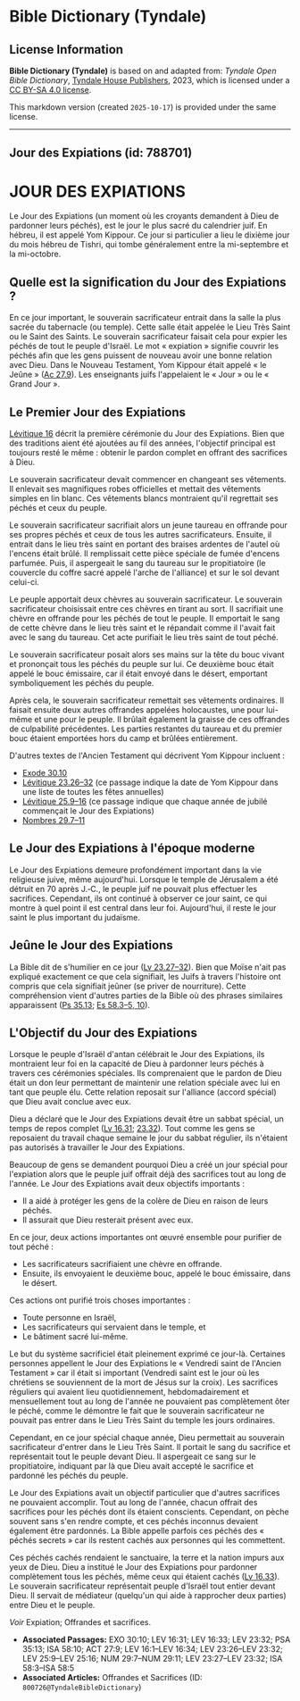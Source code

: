 # Bible Dictionary (Tyndale)

## License Information

**Bible Dictionary (Tyndale)** is based on and adapted from: _Tyndale Open Bible Dictionary_, [Tyndale House Publishers](https://tyndaleopenresources.com/), 2023, which is licensed under a [CC BY-SA 4.0 license](https://creativecommons.org/licenses/by-sa/4.0/legalcode.en).

This markdown version (created `2025-10-17`) is provided under the same license.



--------------------------------

## Jour des Expiations (id: 788701)

JOUR DES EXPIATIONS
===================

Le Jour des Expiations (un moment où les croyants demandent à Dieu de pardonner leurs péchés), est le jour le plus sacré du calendrier juif. En hébreu, il est appelé Yom Kippour. Ce jour si particulier a lieu le dixième jour du mois hébreu de Tishri, qui tombe généralement entre la mi\-septembre et la mi\-octobre.

Quelle est la signification du Jour des Expiations ?
----------------------------------------------------

En ce jour important, le souverain sacrificateur entrait dans la salle la plus sacrée du tabernacle (ou temple). Cette salle était appelée le Lieu Très Saint ou le Saint des Saints. Le souverain sacrificateur faisait cela pour expier les péchés de tout le peuple d'Israël. Le mot « expiation » signifie couvrir les péchés afin que les gens puissent de nouveau avoir une bonne relation avec Dieu. Dans le Nouveau Testament, Yom Kippour était appelé « le Jeûne » ([Ac 27\.9](https://ref.ly/Acts27:9)). Les enseignants juifs l'appelaient le « Jour » ou le « Grand Jour ».

Le Premier Jour des Expiations
------------------------------

[Lévitique 16](https://ref.ly/Lev16:1-Lev16:34) décrit la première cérémonie du Jour des Expiations. Bien que des traditions aient été ajoutées au fil des années, l'objectif principal est toujours resté le même : obtenir le pardon complet en offrant des sacrifices à Dieu.

Le souverain sacrificateur devait commencer en changeant ses vêtements. Il enlevait ses magnifiques robes officielles et mettait des vêtements simples en lin blanc. Ces vêtements blancs montraient qu'il regrettait ses péchés et ceux du peuple.

Le souverain sacrificateur sacrifiait alors un jeune taureau en offrande pour ses propres péchés et ceux de tous les autres sacrificateurs. Ensuite, il entrait dans le lieu très saint en portant des braises ardentes de l'autel où l'encens était brûlé. Il remplissait cette pièce spéciale de fumée d'encens parfumée. Puis, il aspergeait le sang du taureau sur le propitiatoire (le couvercle du coffre sacré appelé l'arche de l'alliance) et sur le sol devant celui\-ci.

Le peuple apportait deux chèvres au souverain sacrificateur. Le souverain sacrificateur choisissait entre ces chèvres en tirant au sort. Il sacrifiait une chèvre en offrande pour les péchés de tout le peuple. Il emportait le sang de cette chèvre dans le lieu très saint et le répandait comme il l'avait fait avec le sang du taureau. Cet acte purifiait le lieu très saint de tout péché.

Le souverain sacrificateur posait alors ses mains sur la tête du bouc vivant et prononçait tous les péchés du peuple sur lui. Ce deuxième bouc était appelé le bouc émissaire, car il était envoyé dans le désert, emportant symboliquement les péchés du peuple.

Après cela, le souverain sacrificateur remettait ses vêtements ordinaires. Il faisait ensuite deux autres offrandes appelées holocaustes, une pour lui\-même et une pour le peuple. Il brûlait également la graisse de ces offrandes de culpabilité précédentes. Les parties restantes du taureau et du premier bouc étaient emportées hors du camp et brûlées entièrement.

D'autres textes de l'Ancien Testament qui décrivent Yom Kippour incluent :

* [Exode 30\.10](https://ref.ly/Exod30:10)
* [Lévitique 23\.26–32](https://ref.ly/Lev23:26-Lev23:32) (ce passage indique la date de Yom Kippour dans une liste de toutes les fêtes annuelles)
* [Lévitique 25\.9–16](https://ref.ly/Lev25:9-Lev25:16) (ce passage indique que chaque année de jubilé commençait le Jour des Expiations)
* [Nombres 29\.7–11](https://ref.ly/Num29:7-Num29:11)

Le Jour des Expiations à l'époque moderne
-----------------------------------------

Le Jour des Expiations demeure profondément important dans la vie religieuse juive, même aujourd'hui. Lorsque le temple de Jérusalem a été détruit en 70 après J.‑C., le peuple juif ne pouvait plus effectuer les sacrifices. Cependant, ils ont continué à observer ce jour saint, ce qui montre à quel point il est central dans leur foi. Aujourd'hui, il reste le jour saint le plus important du judaïsme.

Jeûne le Jour des Expiations
----------------------------

La Bible dit de s'humilier en ce jour ([Lv 23\.27–32](https://ref.ly/Lev23:27-Lev23:32)). Bien que Moïse n'ait pas expliqué exactement ce que cela signifiait, les Juifs à travers l'histoire ont compris que cela signifiait jeûner (se priver de nourriture). Cette compréhension vient d'autres parties de la Bible où des phrases similaires apparaissent ([Ps 35\.13](https://ref.ly/Ps35:13); [Es 58\.3](https://ref.ly/Isa58:3-Isa58:5,Isa58:10)[–](https://ref.ly/Isa58:3-Isa58:5)[5, 10](https://ref.ly/Isa58:3-Isa58:5,Isa58:10)).

L'Objectif du Jour des Expiations
---------------------------------

Lorsque le peuple d'Israël d'antan célébrait le Jour des Expiations, ils montraient leur foi en la capacité de Dieu à pardonner leurs péchés à travers ces cérémonies spéciales. Ils comprenaient que le pardon de Dieu était un don leur permettant de maintenir une relation spéciale avec lui en tant que peuple élu. Cette relation reposait sur l'alliance (accord spécial) que Dieu avait conclue avec eux.

Dieu a déclaré que le Jour des Expiations devait être un sabbat spécial, un temps de repos complet ([Lv 16\.31](https://ref.ly/Lev16:31); [23\.32](https://ref.ly/Lev23:32)). Tout comme les gens se reposaient du travail chaque semaine le jour du sabbat régulier, ils n'étaient pas autorisés à travailler le Jour des Expiations.

Beaucoup de gens se demandent pourquoi Dieu a créé un jour spécial pour l'expiation alors que le peuple juif offrait déjà des sacrifices tout au long de l'année. Le Jour des Expiations avait deux objectifs importants :

* Il a aidé à protéger les gens de la colère de Dieu en raison de leurs péchés.
* Il assurait que Dieu resterait présent avec eux.

En ce jour, deux actions importantes ont œuvré ensemble pour purifier de tout péché :

* Les sacrificateurs sacrifiaient une chèvre en offrande.
* Ensuite, ils envoyaient le deuxième bouc, appelé le bouc émissaire, dans le désert.

Ces actions ont purifié trois choses importantes :

* Toute personne en Israël,
* Les sacrificateurs qui servaient dans le temple, et
* Le bâtiment sacré lui\-même.

Le but du système sacrificiel était pleinement exprimé ce jour\-là. Certaines personnes appellent le Jour des Expiations le « Vendredi saint de l'Ancien Testament » car il était si important (Vendredi saint est le jour où les chrétiens se souviennent de la mort de Jésus sur la croix). Les sacrifices réguliers qui avaient lieu quotidiennement, hebdomadairement et mensuellement tout au long de l'année ne pouvaient pas complètement ôter le péché, comme le démontre le fait que le souverain sacrificateur ne pouvait pas entrer dans le Lieu Très Saint du temple les jours ordinaires.

Cependant, en ce jour spécial chaque année, Dieu permettait au souverain sacrificateur d'entrer dans le Lieu Très Saint. Il portait le sang du sacrifice et représentait tout le peuple devant Dieu. Il aspergeait ce sang sur le propitiatoire, indiquant par là que Dieu avait accepté le sacrifice et pardonné les péchés du peuple.

Le Jour des Expiations avait un objectif particulier que d'autres sacrifices ne pouvaient accomplir. Tout au long de l'année, chacun offrait des sacrifices pour les péchés dont ils étaient conscients. Cependant, on pèche souvent sans s'en rendre compte, et ces péchés inconnus devaient également être pardonnés. La Bible appelle parfois ces péchés des « péchés secrets » car ils restent cachés aux personnes qui les commettent.

Ces péchés cachés rendaient le sanctuaire, la terre et la nation impurs aux yeux de Dieu. Dieu a institué le Jour des Expiations pour pardonner complètement tous les péchés, même ceux qui étaient cachés ([Lv 16\.33](https://ref.ly/Lev16:33)). Le souverain sacrificateur représentait peuple d'Israël tout entier devant Dieu. Il servait de médiateur (quelqu'un qui aide à rapprocher deux parties) entre Dieu et le peuple.

*Voir* Expiation; Offrandes et sacrifices.

* **Associated Passages:** EXO 30:10; LEV 16:31; LEV 16:33; LEV 23:32; PSA 35:13; ISA 58:10; ACT 27:9; LEV 16:1–LEV 16:34; LEV 23:26–LEV 23:32; LEV 25:9–LEV 25:16; NUM 29:7–NUM 29:11; LEV 23:27–LEV 23:32; ISA 58:3–ISA 58:5
* **Associated Articles:** Offrandes et Sacrifices (ID: `800726@TyndaleBibleDictionary`)

